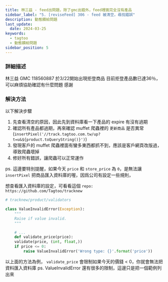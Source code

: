 ```yaml
---
title: 林三益 - feed出問題，除了gmc出錯外，feed裡面完全沒有產品
sidebar_label: "5. [reviseFeed] 306 - feed 被清空，尋找錯誤"
description: 動態饋給問題
last_update:
  date: 2024-03-25
keywords:
  - tagtoo
  - 動態饋給問題
sidebar_position: 5
---
```



### 詳細描述     
林三益 GMC 118560887 於3/22開始出現拒登商品 目前拒登產品數已達36％，可以麻煩協助確認有什麼問題 感謝

### 解決方法

以下解決步驟

1. 先查看清空的原因，因此先到資料庫看一下產品的 expire 有沒有過期
2. 確認所有產品都過期，再來確認 muffet 爬蟲裡的 `更新商品` 是否異常 (`insertPixel('//track.tagtoo.com.tw/up?t=u&${product.toQueryString()}')`)
3. 發現客戶的 muffet 爬蟲裡面有蠻多東西都抓不到，應該是客戶網頁改版過，導致爬蟲壞掉
4. 修好所有錯誤，讓爬蟲可以正常運作

ps. 這邊要特別提醒，如果今天 `price` 和 `store_price` 為 `0`，是無法讓 `insertPixel` 把商品匯入資料庫的喔，因爲公司有設定一些規則，


想查看匯入資料庫的設定，可看看這個 `repo: https://github.com/Tagtoo/tracknew`

```py
# tracknew/product/validators

class ValueInvalidError(Exception):
    """
    Raise if value invalid.
    """

    # ...
    def validate_price(price):
    validate(price, (int, float,))
    if price <= 0:
        raise ValueInvalidError('Wrong type: {}'.format('price'))
```

以上面的方法為例， `validate_price` 會限制如果今天的價錢 < 0，你就會無法把資料匯入資料庫
ps. ValueInvalidError 還有很多的限制，這邊只是把一個範例列出來

